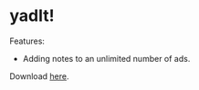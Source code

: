 # yadIt!
Features:
* Adding notes to an unlimited number of ads.

Download [here](yadit.crx?raw=true).
